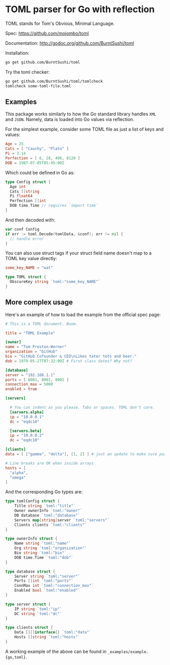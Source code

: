 # TOML parser for Go with reflection

TOML stands for Tom's Obvious, Minimal Language.

Spec: https://github.com/mojombo/toml

Documentation: http://godoc.org/github.com/BurntSushi/toml

Installation:

```bash
go get github.com/BurntSushi/toml
```

Try the toml checker:

```bash
go get github.com/BurntSushi/toml/tomlcheck
tomlcheck some-toml-file.toml
```

## Examples

This package works similarly to how the Go standard library handles `XML`
and `JSON`. Namely, data is loaded into Go values via reflection.

For the simplest example, consider some TOML file as just a list of keys
and values:

```toml
Age = 25
Cats = [ "Cauchy", "Plato" ]
Pi = 3.14
Perfection = [ 6, 28, 496, 8128 ]
DOB = 1987-07-05T05:45:00Z
```

Which could be defined in Go as:

```go
type Config struct {
  Age int
  Cats []string
  Pi float64
  Perfection []int
  DOB time.Time // requires `import time`
}
```

And then decoded with:

```go
var conf Config
if err := toml.Decode(tomlData, &conf); err != nil {
  // handle error
}
```

You can also use struct tags if your struct field name doesn't map to a TOML
key value directly:

```toml
some_key_NAME = "wat"
```

```go
type TOML struct {
  ObscureKey string `toml:"some_key_NAME"`
}
```

## More complex usage

Here's an example of how to load the example from the official spec page:

```toml
# This is a TOML document. Boom.

title = "TOML Example"

[owner]
name = "Tom Preston-Werner"
organization = "GitHub"
bio = "GitHub Cofounder & CEO\nLikes tater tots and beer."
dob = 1979-05-27T07:32:00Z # First class dates? Why not?

[database]
server = "192.168.1.1"
ports = [ 8001, 8001, 8002 ]
connection_max = 5000
enabled = true

[servers]

  # You can indent as you please. Tabs or spaces. TOML don't care.
  [servers.alpha]
  ip = "10.0.0.1"
  dc = "eqdc10"

  [servers.beta]
  ip = "10.0.0.2"
  dc = "eqdc10"

[clients]
data = [ ["gamma", "delta"], [1, 2] ] # just an update to make sure parsers support it

# Line breaks are OK when inside arrays
hosts = [
  "alpha",
  "omega"
]
```

And the corresponding Go types are:

```go
type tomlConfig struct {
	Title string `toml:"title"`
	Owner ownerInfo `toml:"owner"`
	DB database `toml:"database"`
	Servers map[string]server `toml:"servers"`
	Clients clients `toml:"clients"`
}

type ownerInfo struct {
	Name string `toml:"name"`
	Org string `toml:"organization"`
	Bio string `toml:"bio"`
	DOB time.Time `toml:"dob"`
}

type database struct {
	Server string `toml:"server"`
	Ports []int `toml:"ports"`
	ConnMax int `toml:"connection_max"`
	Enabled bool `toml:"enabled"`
}

type server struct {
	IP string `toml:"ip"`
	DC string `toml:"dc"`
}

type clients struct {
	Data [][]interface{} `toml:"data"`
	Hosts []string `toml:"hosts"`
}
```

A working example of the above can be found in `_examples/example.{go,toml}`.


